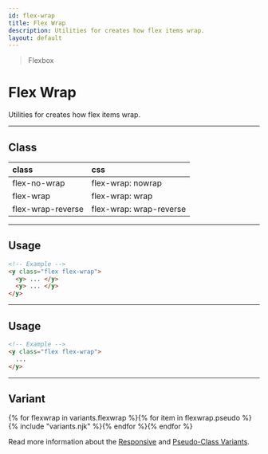 ```yaml
---
id: flex-wrap
title: Flex Wrap
description: Utilities for creates how flex items wrap.
layout: default
---
```


> Flexbox

# Flex Wrap

Utilities for creates how flex items wrap.

---

## Class

| <span class="px-3 py-1 text-white (dark)text-charcoal-100 bg-charcoal-100 (dark)bg-gray-600 rounded-full">class</span> | <span class="px-3 py-1 text-white (dark)text-charcoal-100 bg-charcoal-100 (dark)bg-gray-600 rounded-full">css</span> |
|:--|:--|
| flex-no-wrap | flex-wrap: nowrap |
| flex-wrap | flex-wrap: wrap |
| flex-wrap-reverse | flex-wrap: wrap-reverse  |

---

## Usage

```html
<!-- Example -->
<y class="flex flex-wrap">
  <y> ... </y>
  <y> ... </y>
</y>
```

---

## Usage

```html
<!-- Example -->
<y class="flex flex-wrap">
  ...
</y>
```

---

## Variant

<y class="flex flex-gap-2 flex-wrap justify-start items-center">{% for flexwrap in variants.flexwrap %}{% for item in flexwrap.pseudo %}{% include "variants.njk" %}{% endfor %}{% endfor %}</y>

Read more information about the [Responsive](/responsive) and [Pseudo-Class Variants](/pseudo-class-variants/).

